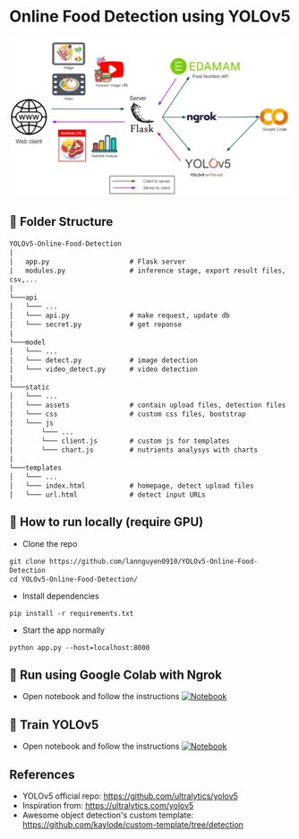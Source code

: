 # Online Food Detection using YOLOv5

![alt text](./demo/pipeline.png)

## 🌳 Folder Structure
```
YOLOv5-Online-Food-Detection
|
│   app.py                    # Flask server
|   modules.py                # inference stage, export result files, csv,...
|
└───api      
│   └─── ...
│   └─── api.py               # make request, update db
│   └─── secret.py            # get reponse 
|
└───model                     
│   └─── ...
│   └─── detect.py            # image detection
│   └─── video_detect.py      # video detection
|
└───static
│   └─── ...
│   └─── assets               # contain upload files, detection files
│   └─── css                  # custom css files, bootstrap
│   └─── js
|       └─── ...
│       └─── client.js        # custom js for templates
│       └─── chart.js         # nutrients analysys with charts
|
└───templates
│   └─── ...  
│   └─── index.html           # homepage, detect upload files
│   └─── url.html             # detect input URLs      
```

## 🌟 How to run locally (require GPU)
- Clone the repo
```
git clone https://github.com/lannguyen0910/YOLOv5-Online-Food-Detection
cd YOLOv5-Online-Food-Detection/
```
- Install dependencies
```
pip install -r requirements.txt
```
- Start the app normally 
```
python app.py --host=localhost:8000
```

## 🌟 Run using Google Colab with Ngrok
- Open notebook and follow the instructions [![Notebook](https://colab.research.google.com/assets/colab-badge.svg)](https://colab.research.google.com/drive/1JMH9vwvxmWy72yXxV2-niRUTW_J3PlQM?usp=sharing)
<!-- - (https://colab.research.google.com/drive/1SFDqNEQA9hrVA6zFn7wb0il-wV2Unou8?usp=sharing)-->

## 🌟 Train YOLOv5 
- Open notebook and follow the instructions [![Notebook](https://colab.research.google.com/assets/colab-badge.svg)](https://colab.research.google.com/drive/1PYMr192Y7Rc6SFLhq9ZVPQ64-9YM2fiF?usp=sharing)


## References
- YOLOv5 official repo: https://github.com/ultralytics/yolov5
- Inspiration from: https://ultralytics.com/yolov5
- Awesome object detection's custom template: https://github.com/kaylode/custom-template/tree/detection
